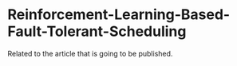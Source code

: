 # Reinforcement-Learning-Based-Fault-Tolerant-Scheduling
Related to the article that is going to be published.
